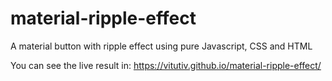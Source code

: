 # material-ripple-effect
A material button with ripple effect using pure Javascript, CSS and HTML

You can see the live result in:
https://vitutiv.github.io/material-ripple-effect/
